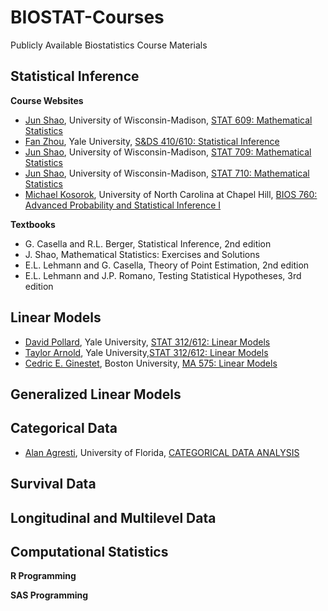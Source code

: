 # BIOSTAT-Courses

Publicly Available Biostatistics Course Materials

## Statistical Inference

**Course Websites**
* [Jun Shao](http://pages.stat.wisc.edu/~shao/), University of Wisconsin-Madison, [STAT 609: Mathematical Statistics](http://pages.stat.wisc.edu/~shao/stat609/main.html)
* [Fan Zhou](http://www.stat.yale.edu/~zf59/index.html), Yale University, [S&DS 410/610: Statistical Inference](http://www.stat.yale.edu/~zf59/stats_410_610/index.html) 
* [Jun Shao](http://pages.stat.wisc.edu/~shao/), University of Wisconsin-Madison, [STAT 709: Mathematical Statistics](http://pages.stat.wisc.edu/~shao/stat709/main.html) 
* [Jun Shao](http://pages.stat.wisc.edu/~shao/), University of Wisconsin-Madison, [STAT 710: Mathematical Statistics](http://pages.stat.wisc.edu/~shao/stat710/main.html) 
* [Michael Kosorok](https://mkosorok.web.unc.edu/teaching-and-mentoring/), University of North Carolina at Chapel Hill, [BIOS 760: Advanced Probability and Statistical Inference I](http://www.bios.unc.edu/~kosorok/bios760)

**Textbooks**
* G. Casella and R.L. Berger, Statistical Inference, 2nd edition 
* J. Shao, Mathematical Statistics: Exercises and Solutions
* E.L. Lehmann and G. Casella, Theory of Point Estimation, 2nd edition
* E.L. Lehmann and J.P. Romano, Testing Statistical Hypotheses, 3rd edition

## Linear Models
* [David Pollard](http://www.stat.yale.edu/~pollard/), Yale University, [STAT 312/612: Linear Models](http://www.stat.yale.edu/~pollard/Courses/312.fall2016/)
* [Taylor Arnold](https://statsmaths.github.io), Yale University,[STAT 312/612: Linear Models](http://statsmaths.github.io/stat612/)
* [Cedric E. Ginestet](http://math.bu.edu/people/cgineste/classes/ma575/w/index.html), Boston University, [MA 575: Linear Models](http://math.bu.edu/people/cgineste/classes/ma575/w/index.html)

## Generalized Linear Models

## Categorical Data
* [Alan Agresti](http://users.stat.ufl.edu/~aa/), University of Florida, [CATEGORICAL DATA ANALYSIS](http://users.stat.ufl.edu/~aa/cda/cda.html)

## Survival Data

## Longitudinal and Multilevel Data

## Computational Statistics
**R Programming**

**SAS Programming**



